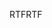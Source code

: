 <span data-ttu-id="1034d-101">RTF</span><span class="sxs-lookup"><span data-stu-id="1034d-101">RTF</span></span>